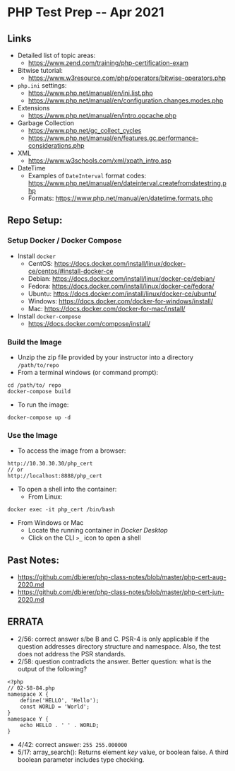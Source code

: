 # PHP Test Prep -- Apr 2021

## Links
* Detailed list of topic areas:
  * https://www.zend.com/training/php-certification-exam
* Bitwise tutorial:
  * https://www.w3resource.com/php/operators/bitwise-operators.php
* `php.ini` settings:
  * https://www.php.net/manual/en/ini.list.php
  * https://www.php.net/manual/en/configuration.changes.modes.php
* Extensions
  * https://www.php.net/manual/en/intro.opcache.php
* Garbage Collection
  * https://www.php.net/gc_collect_cycles
  * https://www.php.net/manual/en/features.gc.performance-considerations.php
* XML
  * https://www.w3schools.com/xml/xpath_intro.asp
* DateTime
  * Examples of `DateInterval` format codes: https://www.php.net/manual/en/dateinterval.createfromdatestring.php
  * Formats: https://www.php.net/manual/en/datetime.formats.php
## Repo Setup:
### Setup Docker / Docker Compose
* Install `docker`
  * CentOS: https://docs.docker.com/install/linux/docker-ce/centos/#install-docker-ce
  * Debian: https://docs.docker.com/install/linux/docker-ce/debian/
  * Fedora: https://docs.docker.com/install/linux/docker-ce/fedora/
  * Ubuntu: https://docs.docker.com/install/linux/docker-ce/ubuntu/
  * Windows: https://docs.docker.com/docker-for-windows/install/
  * Mac: https://docs.docker.com/docker-for-mac/install/
* Install `docker-compose`
    * https://docs.docker.com/compose/install/

### Build the Image
* Unzip the zip file provided by your instructor into a directory `/path/to/repo`
* From a terminal windows (or command prompt):
```
cd /path/to/ repo
docker-compose build
```
* To run the image:
```
docker-compose up -d
```

### Use the Image
* To access the image from a browser:
```
http://10.30.30.30/php_cert
// or
http://localhost:8888/php_cert
```
* To open a shell into the container:
  * From Linux:
```
docker exec -it php_cert /bin/bash
```
  * From Windows or Mac
    * Locate the running container in _Docker Desktop_
    * Click on the CLI `>_` icon to open a shell

## Past Notes:
* https://github.com/dbierer/php-class-notes/blob/master/php-cert-aug-2020.md
* https://github.com/dbierer/php-class-notes/blob/master/php-cert-jun-2020.md

## ERRATA
* 2/56: correct answer s/be B and C.  PSR-4 is only applicable if the question addresses directory structure and namespace. Also, the test does not address the PSR standards.
* 2/58: question contradicts the answer.  Better question: what is the output of the following?
```
<?php
// 02-58-84.php
namespace X {
    define('HELLO', 'Hello');
    const WORLD = 'World';
}
namespace Y {
    echo HELLO . ' ' . WORLD;
}
```
* 4/42: correct answer: `255 255.000000`
* 5/17: array_search(): Returns element *key* value, or boolean false. A third boolean parameter includes type checking.
